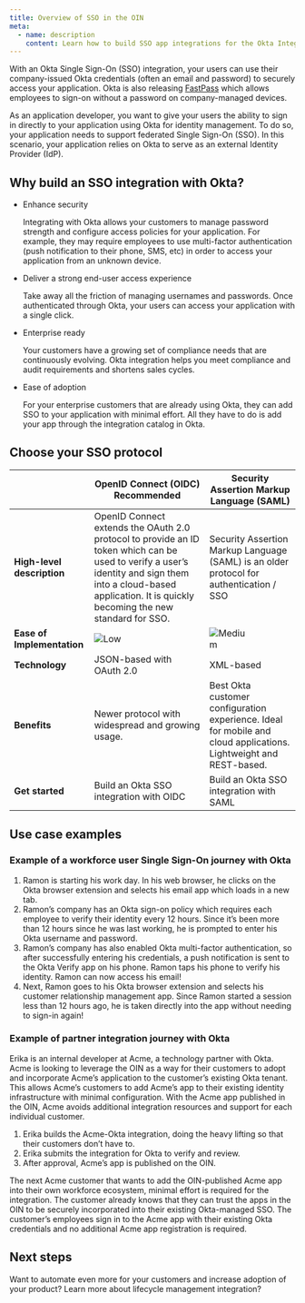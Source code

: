 ```yaml
---
title: Overview of SSO in the OIN
meta:
  - name: description
    content: Learn how to build SSO app integrations for the Okta Integration Network.
---
```


With an Okta Single Sign-On (SSO) integration, your users can use their company-issued Okta credentials (often an email and password) to securely access your application. Okta is also releasing [FastPass](https://www.okta.com/fastpass/) which allows employees to sign-on without a password on company-managed devices.


As an application developer, you want to give your users the ability to sign in directly to your application using Okta for identity management. To do so, your application needs to support federated Single Sign-On (SSO). In this scenario, your application relies on Okta to serve as an external Identity Provider (IdP).

## Why build an SSO integration with Okta?

* Enhance security

  Integrating with Okta allows your customers to manage password strength and configure access policies for your application. For example, they may require employees to use multi-factor authentication (push notification to their phone, SMS, etc) in order to access your application from an unknown device.

* Deliver a strong end-user access experience

  Take away all the friction of managing usernames and passwords. Once authenticated through Okta, your users can access your application with a single click.

* Enterprise ready

  Your customers have a growing set of compliance needs that are continuously evolving. Okta integration helps you meet compliance and audit requirements and shortens sales cycles.

* Ease of adoption

  For your enterprise customers that are already using Okta, they can add SSO to your application with minimal effort. All they have to do is add your app through the integration catalog in Okta.

## Choose your SSO protocol

| &nbsp; | OpenID Connect (OIDC) Recommended | Security Assertion Markup Language (SAML) |
| ------ | -------------------------- | ----------------------- |
| **High-level description** | OpenID Connect extends the OAuth 2.0 protocol to provide an ID token which can be used to verify a user’s identity and sign them into a cloud-based application. It is quickly becoming the new standard for SSO. | Security Assertion Markup Language (SAML) is an older protocol for authentication / SSO |
| **Ease of Implementation** | <span style="width: 50%;display:block">![Low](/img/ratings/low.png)</span> | <span style="width: 50%;display:block">![Medium](/img/ratings/medium.png)</span> |
| **Technology** | JSON-based with OAuth 2.0 | XML-based |
| **Benefits** | Newer protocol with widespread and growing usage. | Best Okta customer configuration experience. Ideal for mobile and cloud applications. Lightweight and REST-based. | Many people are familiar with SAML because it is an older protocol; Some apps may already have code implementing SAML|
| **Get started** | Build an Okta SSO integration with OIDC | Build an Okta SSO integration with SAML |

## Use case examples

### Example of a workforce user Single Sign-On journey with Okta

1. Ramon is starting his work day. In his web browser, he clicks on the Okta browser extension and selects his email app which loads in a new tab.
2. Ramon’s company has an Okta sign-on policy which requires each employee to verify their identity every 12 hours. Since it’s been more than 12 hours since he was last working, he is prompted to enter his Okta username and password.
3. Ramon’s company has also enabled Okta multi-factor authentication, so after successfully entering his credentials, a push notification is sent to the Okta Verify app on his phone. Ramon taps his phone to verify his identity. Ramon can now access his email!
4. Next, Ramon goes to his Okta browser extension and selects his customer relationship management app. Since Ramon started a session less than 12 hours ago, he  is taken directly into the app without needing to sign-in again!

### Example of partner integration journey with Okta

Erika is an internal developer at Acme, a technology partner with Okta. Acme is looking to leverage the OIN as a way for their customers to adopt and incorporate Acme’s application to the customer’s existing Okta tenant. This allows Acme’s customers to add Acme’s app to their existing identity infrastructure with minimal configuration. With the Acme app published in the OIN, Acme avoids additional integration resources and support for each individual customer.

1. Erika builds the Acme-Okta integration, doing the heavy lifting so that their customers don’t have to.
2. Erika submits the integration for Okta to verify and review.
3. After approval, Acme’s app is published on the OIN.

The next Acme customer that wants to add the OIN-published Acme app into their own workforce ecosystem, minimal effort is required for the integration. The customer already knows that they can trust the apps in the OIN to be securely incorporated into their existing Okta-managed SSO. The customer’s employees sign in to the Acme app with their existing Okta credentials and no additional Acme app registration is required.

## Next steps

Want to automate even more for your customers and increase adoption of your product? Learn more about lifecycle management integration?
